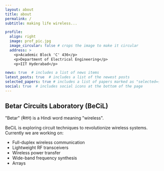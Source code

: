 ```yaml
---
layout: about
title: about
permalink: /
subtitle: making life wireless...

profile:
  align: right
  image: prof_pic.jpg
  image_circular: false # crops the image to make it circular
  address: >
    <p>Academic Block 'C' 436</p>
    <p>Department of Electrical Engineering</p>
    <p>IIT Hyderabad</p>

news: true  # includes a list of news items
latest_posts: true  # includes a list of the newest posts
selected_papers: true # includes a list of papers marked as "selected={true}"
social: true  # includes social icons at the bottom of the page
---
```


## **Be**tar **Ci**rcuits **L**aboratory (BeCiL)
"Betar" (बेतार) is a Hindi word meaning "wireless".

BeCiL is exploring circuit techniques to revolutionize wireless systems. Currently we are working on:

- Full-duplex wireless communication
- Lightweight RF transceivers
- Wireless power transfer
- Wide-band frequency synthesis
- Arrays

